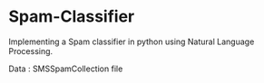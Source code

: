 # Spam-Classifier

Implementing a Spam classifier in python using Natural Language Processing. 

Data : SMSSpamCollection file
